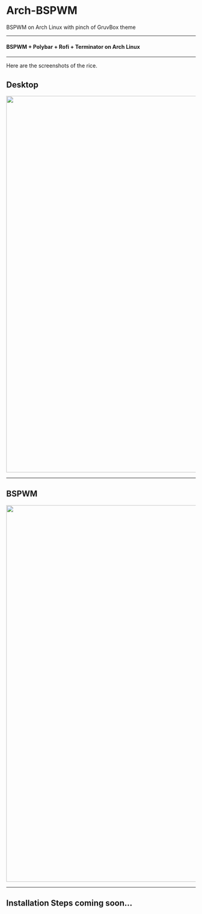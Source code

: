 # Arch-BSPWM
BSPWM on Arch Linux with pinch of GruvBox theme

-----------------------------------------------------------------------------------------------------------------------------------------------------------------

#### BSPWM + Polybar + Rofi + Terminator on Arch Linux

-----------------------------------------------------------------------------------------------------------------------------------------------------------------

Here are the screenshots of the rice.

## Desktop
<p align="center">
  <img width=1000
       src=/Screenshots/Screenshot1.png
       >
</p>

-----------------------------------------------------------------------------------------------------------------------------------------------------------------

## BSPWM
<p align="center">
  <img width=1000
       src=/Screenshots/Screenshot2.png
       >
</p>

-----------------------------------------------------------------------------------------------------------------------------------------------------------------

## Installation Steps coming soon...
